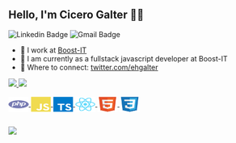 ## Hello, I'm Cicero Galter 👋🚀


![Linkedin Badge](https://img.shields.io/badge/-cicerogalter-3370cc?style=flat&logo=Linkedin&logoColor=white&link=https://linkedin.com/in/cicerogalter)
![Gmail Badge](https://img.shields.io/badge/-ehgalter@gmail.com-3370cc?style=flat&logo=Gmail&logoColor=white&link=mailto:ehgalter@gmail.com)

- 💼  I work at [Boost-IT](https://boost-it.pt/pt/)
- 💬  I am currently as a fullstack javascript developer at Boost-IT
- 🤝  Where to connect: [twitter.com/ehgalter](https://www.twitter.com/ehgalter)

<div>
  <a href="https://github.com/galter">
  <img height="180em" src="https://github-readme-stats.vercel.app/api?username=galter&show_icons=true&theme=dracula&include_all_commits=true&count_private=true"/>
  <img height="180em" src="https://github-readme-stats.vercel.app/api/top-langs/?username=galter&layout=compact&langs_count=16&theme=dracula"/>
</div>

<div style="display: inline_block"><br>
  <img align="center" alt="Jon-Js" height="30" width="40" src="https://raw.githubusercontent.com/devicons/devicon/master/icons/php/php-plain.svg">
  <img align="center" alt="Jon-Js" height="30" width="40" src="https://raw.githubusercontent.com/devicons/devicon/master/icons/javascript/javascript-plain.svg">
  <img align="center" alt="Jon-Ts" height="30" width="40" src="https://raw.githubusercontent.com/devicons/devicon/master/icons/typescript/typescript-plain.svg">
  <img align="center" alt="Jon-React" height="30" width="40" src="https://raw.githubusercontent.com/devicons/devicon/master/icons/react/react-original.svg">
  <img align="center" alt="Jon-HTML" height="30" width="40" src="https://raw.githubusercontent.com/devicons/devicon/master/icons/html5/html5-original.svg">
  <img align="center" alt="Jon-CSS" height="30" width="40" src="https://raw.githubusercontent.com/devicons/devicon/master/icons/css3/css3-original.svg">
</div>
  
  ##
  
  <div>
  <a href="https://www.instagram.com/ehgalter/" target="_blank"><img src="https://img.shields.io/badge/-Instagram-%23E4405F?style=for-the-badge&logo=instagram&logoColor=white" target="_blank"></a>

